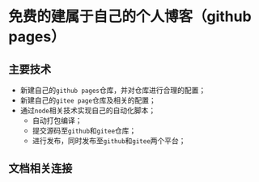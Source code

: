 # 免费的建属于自己的个人博客（github pages）

## 主要技术

- 新建自己的`github pages`仓库，并对仓库进行合理的配置；
- 新建自己的`gitee page`仓库及相关的配置；
- 通过`node`相关技术实现自己的自动化脚本；
  - 自动打包编译；
  - 提交源码至`github`和`gitee`仓库；
  - 进行发布，同时发布至`github`和`gitee`两个平台；

## 文档相关连接

